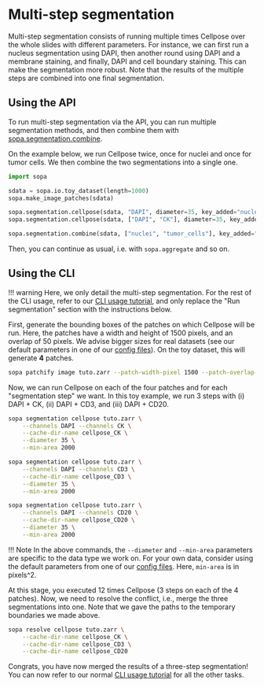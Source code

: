# Multi-step segmentation

Multi-step segmentation consists of running multiple times Cellpose over the whole slides with different parameters. For instance, we can first run a nucleus segmentation using DAPI, then another round using DAPI and a membrane staining, and finally, DAPI and cell boundary staining. This can make the segmentation more robust. Note that the results of the multiple steps are combined into one final segmentation.

## Using the API

To run multi-step segmentation via the API, you can run multiple segmentation methods, and then combine them with [sopa.segmentation.combine](../../api/segmentation/#sopa.segmentation.combine).

On the example below, we run Cellpose twice, once for nuclei and once for tumor cells. We then combine the two segmentations into a single one.

```python
import sopa

sdata = sopa.io.toy_dataset(length=1000)
sopa.make_image_patches(sdata)

sopa.segmentation.cellpose(sdata, "DAPI", diameter=35, key_added="nuclei")
sopa.segmentation.cellpose(sdata, ["DAPI", "CK"], diameter=35, key_added="tumor_cells")

sopa.segmentation.combine(sdata, ["nuclei", "tumor_cells"], key_added="combined_cells")
```

Then, you can continue as usual, i.e. with `sopa.aggregate` and so on.

## Using the CLI

!!! warning
    Here, we only detail the multi-step segmentation. For the rest of the CLI usage, refer to our [CLI usage tutorial](../cli_usage), and only replace the "Run segmentation" section with the instructions below.

First, generate the bounding boxes of the patches on which Cellpose will be run. Here, the patches have a width and height of 1500 pixels, and an overlap of 50 pixels. We advise bigger sizes for real datasets (see our default parameters in one of our [config files](https://github.com/gustaveroussy/sopa/tree/main/workflow/config)). On the toy dataset, this will generate **4** patches.

```sh
sopa patchify image tuto.zarr --patch-width-pixel 1500 --patch-overlap-pixel 50
```

Now, we can run Cellpose on each of the four patches and for each "segmentation step" we want. In this toy example, we run 3 steps with (i) DAPI + CK, (ii) DAPI + CD3, and (iii) DAPI + CD20.

```sh
sopa segmentation cellpose tuto.zarr \
    --channels DAPI --channels CK \
    --cache-dir-name cellpose_CK \
    --diameter 35 \
    --min-area 2000

sopa segmentation cellpose tuto.zarr \
    --channels DAPI --channels CD3 \
    --cache-dir-name cellpose_CD3 \
    --diameter 35 \
    --min-area 2000

sopa segmentation cellpose tuto.zarr \
    --channels DAPI --channels CD20 \
    --cache-dir-name cellpose_CD20 \
    --diameter 35 \
    --min-area 2000
```

!!! Note
    In the above commands, the `--diameter` and `--min-area` parameters are specific to the data type we work on. For your own data, consider using the default parameters from one of our [config files](https://github.com/gustaveroussy/sopa/tree/main/workflow/config). Here, `min-area` is in pixels^2.

At this stage, you executed 12 times Cellpose (3 steps on each of the 4 patches). Now, we need to resolve the conflict, i.e., merge the three segmentations into one. Note that we gave the paths to the temporary boundaries we made above.
```sh
sopa resolve cellpose tuto.zarr \
    --cache-dir-name cellpose_CK \
    --cache-dir-name cellpose_CD3 \
    --cache-dir-name cellpose_CD20
```

Congrats, you have now merged the results of a three-step segmentation! You can now refer to our normal [CLI usage tutorial](../cli_usage) for all the other tasks.
